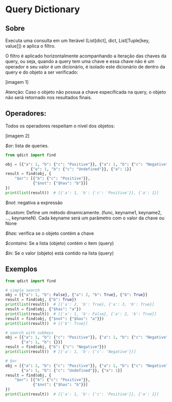 # Query Dictionary

## Sobre

Executa uma consulta em um Iterável (List[dict], dict, List[Tuple[key, value]]) e aplica o filtro. 

O filtro é aplicado horizontalmente acompanhando a iteração das chaves da query, ou seja, 
quando a query tem uma chave e essa chave não é um operador e seu valor é um dicionário, é isolado
este dicionário de dentro da query e do objeto a ser verificado:

[imagem 1]

Atenção: Caso o objeto não possua a chave especificada na query, o objeto não será retornado nos resultados finais.


## Operadores:

Todos os operadores respeitam o nível dos objetos:

[imagem 2]


*$or*: lista de queries. 
````python
from qdict import find

obj = [{"a": 1, "b": {"c": "Positive"}}, {"a": 1, "b": {"c": "Negative"}},
           {"a": 1, "b": {"c": "Undefined"}}, {"a": 1}]
result = find(obj, {
    "$or": [{"b": {"c": "Positive"}},
            {"$not": {"$has": "b"}}]
})
print(list(result))  # [{'a': 1, 'b': {'c': 'Positive'}}, {'a': 1}]
````

*$not*: negativa a expressão

*$custom*: Define um método dinamicamente. (func, keyname1, keyname2, ..., keynameN). Cada keyname será um parâmetro com 
o valor da chave ou None

*$has*: verifica se o objeto contém a chave

*$contains*: Se a lista (objeto) contém o item (query)

*$in*: Se o valor (objeto) está contido na lista (query)

## Exemplos

```python
from qdict import find

# simple search
obj = [{"a": 1, "b": False}, {"a": 2, "b": True}, {"b": True}]
result = find(obj, {"b": True})
print(list(result))  # [{'a': 2, 'b': True}, {'a': 3, 'b': True}]
result = find(obj, {"$has": "a"})
print(list(result))  # [{'a': 1, 'b': False}, {'a': 2, 'b': True}]
result = find(obj, {"$not": {"$has": "a"}})
print(list(result))  # [{'b': True}]

# search with subkeys
obj = [{"a": 1, "b": {"c": "Positive"}}, {"a": 1, "b": {"c": "Negative"}},
       {"a": 1, "b": {}}]
result = find(obj, {"b": {"c": "Negative"}})
print(list(result))  # [{'a': 1, 'b': {'c': 'Negative'}}]

# $or
obj = [{"a": 1, "b": {"c": "Positive"}}, {"a": 1, "b": {"c": "Negative"}},
       {"a": 1, "b": {"c": "Undefined"}}, {"a": 1}]
result = find(obj, {
    "$or": [{"b": {"c": "Positive"}},
            {"$not": {"$has": "b"}}]
})
print(list(result))  # [{'a': 1, 'b': {'c': 'Positive'}}, {'a': 1}]
```
